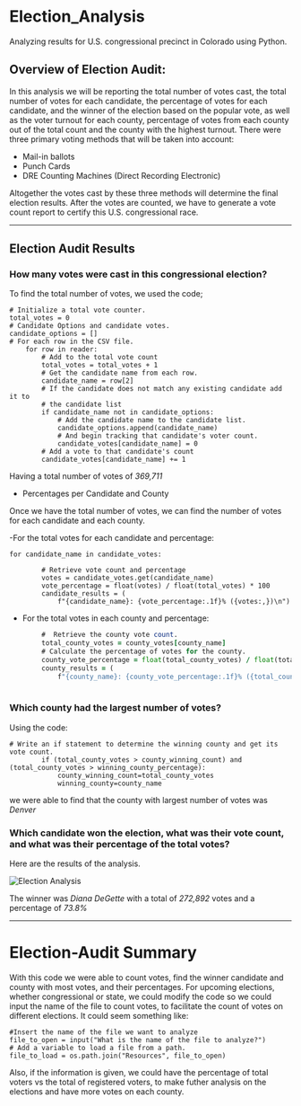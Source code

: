 # Election_Analysis
Analyzing results for U.S. congressional precinct in Colorado using Python.

## Overview of Election Audit: 
In this analysis we will be reporting the total number of votes cast, the total number of votes for each candidate, the percentage of votes for each candidate, and the winner of the election based on the popular vote, as well as the voter turnout for each county, percentage of votes from each county out of the total count and the county with the highest turnout.
There were three primary voting methods that will be taken into account:

- Mail-in ballots
- Punch Cards
- DRE Counting Machines (Direct Recording Electronic)

Altogether the votes cast by these three methods will determine the final election results. 
After the votes are counted, we have to generate a vote count report to certify this U.S. congressional race.

---

## Election Audit Results 

### How many votes were cast in this congressional election? 

To find the total number of votes, we used the code;
```
# Initialize a total vote counter.
total_votes = 0
# Candidate Options and candidate votes.
candidate_options = []
# For each row in the CSV file.
    for row in reader:
        # Add to the total vote count
        total_votes = total_votes + 1
        # Get the candidate name from each row.
        candidate_name = row[2]
        # If the candidate does not match any existing candidate add it to
        # the candidate list
        if candidate_name not in candidate_options:
            # Add the candidate name to the candidate list.
            candidate_options.append(candidate_name)
            # And begin tracking that candidate's voter count.
            candidate_votes[candidate_name] = 0
        # Add a vote to that candidate's count
        candidate_votes[candidate_name] += 1
```
Having a total number of votes of *369,711*

+ Percentages per Candidate and County 

Once we have the total number of votes, we can find the number of votes for each candidate and each county. 

-For the total votes for each candidate and percentage:
```
for candidate_name in candidate_votes:

        # Retrieve vote count and percentage
        votes = candidate_votes.get(candidate_name)
        vote_percentage = float(votes) / float(total_votes) * 100
        candidate_results = (
            f"{candidate_name}: {vote_percentage:.1f}% ({votes:,})\n")
```

- For the total votes in each county and percentage: 
```  for county_name in county_votes:
        #  Retrieve the county vote count.
        total_county_votes = county_votes[county_name]
        # Calculate the percentage of votes for the county.
        county_vote_percentage = float(total_county_votes) / float(total_votes) * 100   
        county_results = (
            f"{county_name}: {county_vote_percentage:.1f}% ({total_county_votes:,})\n")    
            
```

### Which county had the largest number of votes?
Using the code: 
```
# Write an if statement to determine the winning county and get its vote count.
        if (total_county_votes > county_winning_count) and (total_county_votes > winning_county_percentage):
            county_winning_count=total_county_votes
            winning_county=county_name
```
we were able to find that the county with largest number of votes was *Denver*

### Which candidate won the election, what was their vote count, and what was their percentage of the total votes?
Here are the results of the analysis.

![Election Analysis](https://user-images.githubusercontent.com/78781719/117556437-a9e0d380-b02e-11eb-8c60-14d0d791ce70.PNG)

The winner was *Diana DeGette*
with a total of *272,892* votes
and a percentage of *73.8%*

---
# Election-Audit Summary

With this code we were able to count votes, find the winner candidate and county with most votes, and their percentages.
For upcoming elections, whether congressional or state, we could modify the code so we could input the name of the file to count votes, to facilitate the count of votes on different elections.
It could seem something like: 
```
#Insert the name of the file we want to analyze 
file_to_open = input("What is the name of the file to analyze?")
# Add a variable to load a file from a path.
file_to_load = os.path.join("Resources", file_to_open)
```
Also, if the information is given, we could have the percentage of total voters vs the total of registered voters, to make futher analysis on the elections and have more votes on each county. 

